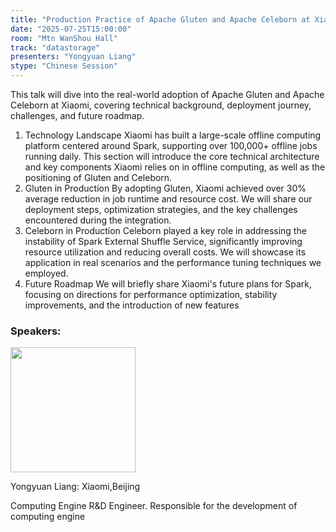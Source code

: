 ```yaml
---
title: "Production Practice of Apache Gluten and Apache Celeborn at Xiaomi"
date: "2025-07-25T15:00:00"
room: "Mtn WanShou Hall"
track: "datastorage"
presenters: "Yongyuan Liang"
stype: "Chinese Session"
---
```


This talk will dive into the real-world adoption of Apache Gluten and Apache Celeborn at Xiaomi, covering technical background, deployment journey, challenges, and future roadmap.
1. Technology Landscape
Xiaomi has built a large-scale offline computing platform centered around Spark, supporting over 100,000+ offline jobs running daily. This section will introduce the core technical architecture and key components Xiaomi relies on in offline computing, as well as the positioning of Gluten and Celeborn.
2.  Gluten in Production
By adopting Gluten, Xiaomi achieved over 30% average reduction in job runtime and resource cost. We will share our deployment steps, optimization strategies, and the key challenges encountered during the integration.
3. Celeborn in Production
Celeborn played a key role in addressing the instability of Spark External Shuffle Service, significantly improving resource utilization and reducing overall costs. We will showcase its application in real scenarios and the performance tuning techniques we employed.
4. Future Roadmap
We will briefly share Xiaomi's future plans for Spark, focusing on directions for performance optimization, stability improvements, and the introduction of new features

### Speakers:


<img src="https://sessionize.com/image/791b-400o400o1-MfKwkHsY6VSRSHfZmGQa7o.jpg" width="200" /><br/>

Yongyuan Liang: Xiaomi,Beijing

Computing Engine R&D Engineer. Responsible for the development of computing engine